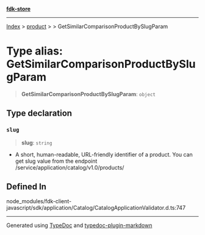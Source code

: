 [**fdk-store**](../../../README.md)
***

[Index](../../../API.md) > [product](../../README.md) > [<internal>](../README.md) > GetSimilarComparisonProductBySlugParam

# Type alias: GetSimilarComparisonProductBySlugParam

> **GetSimilarComparisonProductBySlugParam**: `object`

## Type declaration

### `slug`

> **slug**: `string`

- A short, human-readable, URL-friendly identifier of
a product. You can get slug value from the endpoint
/service/application/catalog/v1.0/products/

## Defined In

node\_modules/fdk-client-javascript/sdk/application/Catalog/CatalogApplicationValidator.d.ts:747

***
Generated using [TypeDoc](https://typedoc.org/) and [typedoc-plugin-markdown](https://www.npmjs.com/package/typedoc-plugin-markdown)
